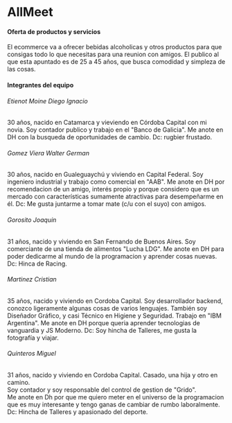 # **AllMeet**

#### **Oferta de productos y servicios**
El ecommerce va a ofrecer bebidas alcoholicas y otros productos para que consigas todo lo que necesitas para una reunion con amigos.
El publico al que esta apuntado es de 25 a 45 años, que busca comodidad y simpleza de las cosas.


#### **Integrantes del equipo**

###### Etienot Moine Diego Ignacio
30 años, nacido en Catamarca y vieviendo en Córdoba Capital con mi novia.
Soy contador publico y trabajo en el "Banco de Galicia".
Me anote en DH con la busqueda de oportunidades de cambio.
Dc: rugbier frustado.

###### Gomez Viera Walter German
30 años, nacido en Gualeguaychú y viviendo en Capital Federal.
Soy ingeniero industrial y trabajo como comercial en "AAB".
Me anote en DH por recomendacion de un amigo, interés propio y porque considero que es un mercado con características sumamente atractivas para desempeñarme en él.
Dc: Me gusta juntarme a tomar mate (c/u con el suyo) con amigos.

###### Gorosito Joaquin
31 años, nacido y viviendo en San Fernando de Buenos Aires.
Soy comerciante de una tienda de alimentos "Lucha LDG".
Me anote en DH para poder dedicarme al mundo de la programacion y aprender cosas nuevas.
Dc: Hinca de Racing.

###### Martinez Cristian
35 años, nacido y viviendo en Cordoba Capital.
Soy desarrollador backend, conozco ligeramente algunas cosas de varios lenguajes. También soy Diseñador Gráfico, y casi Técnico en Higiene y Seguridad. Trabajo en "IBM Argentina".
Me anote en DH porque queria aprender tecnologias de vanguardia y JS Moderno.
Dc: Soy hincha de Talleres, me gusta la fotografía y viajar.

###### Quinteros Miguel
31 años, nacido y viviendo en Cordoba Capital. Casado, una hija y otro en camino.  
Soy contador y soy responsable del control de gestion de "Grido".  
Me anote en Dh por que me quiero meter en el universo de la programacion que es muy interesante y tengo ganas de cambiar de rumbo laboralmente.
Dc: Hincha de Talleres y apasionado del deporte.


